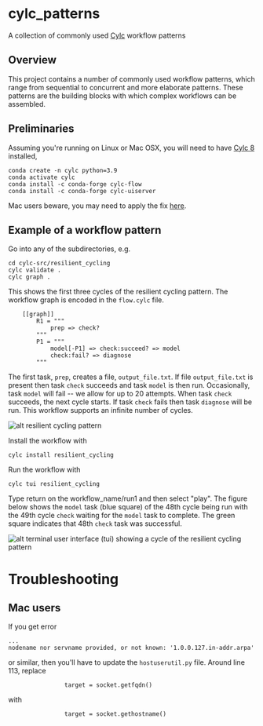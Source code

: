 # cylc_patterns

A collection of commonly used [Cylc](https://www.cylc.org) workflow patterns 

## Overview

This project contains a number of commonly used workflow patterns, which range from sequential to concurrent and more elaborate patterns. These patterns 
are the building blocks with which complex workflows can be assembled.

## Preliminaries

Assuming you're running on Linux or Mac OSX, you will need to have [Cylc 8](https://cylc.github.io/cylc-doc/stable/html/) installed,
```
conda create -n cylc python=3.9
conda activate cylc
conda install -c conda-forge cylc-flow
conda install -c conda-forge cylc-uiserver
```

Mac users beware, you may need to apply the fix [here](#mac-users).

## Example of a workflow pattern

Go into any of the subdirectories, e.g.
```
cd cylc-src/resilient_cycling
cylc validate .
cylc graph .
```
This shows the first three cycles of the resilient cycling pattern. The workflow graph is encoded in the `flow.cylc` file.
```
    [[graph]]
        R1 = """
            prep => check?
        """
        P1 = """
            model[-P1] => check:succeed? => model
            check:fail? => diagnose
        """
```
The first task, `prep`, creates a file, `output_file.txt`. If file `output_file.txt` is present then task `check` succeeds and task `model` is then run. Occasionally, task `model` will fail -- we allow for up to 20 attempts. When task `check` succeeds, the next cycle starts. If task `check` fails then task `diagnose` will be run. This workflow supports an infinite number of cycles.

![alt resilient cycling pattern](https://github.com/pletzer/cylc_patterns/blob/main/figures/resilient_cycling.png?raw=true)

Install the workflow with
```
cylc install resilient_cycling
```

Run the workflow with
```
cylc tui resilient_cycling
```
Type return on the workflow_name/run1 and then select "play". The figure below shows the `model` task (blue square) of the 48th cycle being run with the 49th cycle `check` waiting for the `model` task to complete. The green square indicates that 48th `check` task was successful.

![alt terminal user interface (tui) showing a cycle of the resilient cycling pattern](https://github.com/pletzer/cylc_patterns/blob/main/figures/resilient_cycling_tui.png?raw=true)


# Troubleshooting

## Mac users

If you get error
```
...
nodename nor servname provided, or not known: '1.0.0.127.in-addr.arpa'
```
or similar, then you'll have to update the `hostuserutil.py` file. Around line 113, replace
```
                target = socket.getfqdn()
```
with 
```
                target = socket.gethostname()
```




